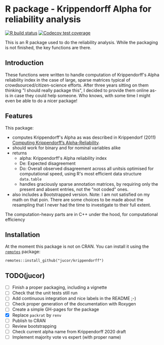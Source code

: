 # R package - Krippendorff Alpha for reliability analysis

<!-- badges: start -->
[![R build status](https://github.com/jucor/krippendorff/workflows/R-CMD-check/badge.svg)](https://github.com/jucor/krippendorff/actions)
[![Codecov test coverage](https://codecov.io/gh/jucor/krippendorff/branch/master/graph/badge.svg)](https://codecov.io/gh/jucor/krippendorff?branch=master)
<!-- badges: end -->
  
This is an R package used to do the reliability analysis. While the packaging is not finished, the key functions are there.

## Introduction
These functions were written to handle computation of Krippendorff's Alpha reliability index in the case of large, sparse matrices typical of crowdsourced/citizen-science efforts. After three years sitting on them thinking "I should really package this", I decided to provide them online as-is in case they could help someone. Who knows, with some time I might even be able to do a nicer package!

## Features
This package:

- computes Krippendorff's Alpha as was described in Krippendorf (2011)  [Computing Krippendorff’s Alpha-Reliability](https://repository.upenn.edu/cgi/viewcontent.cgi?article=1043&context=asc_papers).
- should work for binary and for nominal variables alike
- returns 
   - alpha: Krippendorff's Alpha reliability index
   - De: Expected disagreement
   - Do: Overall observed disagreement across all unitsis optimised for computational speed, using R's most efficient data structure `data.table`
   - handles graciously sparse annotation matrices, by requiring only the present and absent entries, not the "not coded" ones.
- also includes a Bootstrapped version. Note: I am not satisfied on my math on that poin. There are some choices to be made about the resampling that I never had the time to investigate to their full extent. 

The computation-heavy parts are in C++ under the hood, for computational efficiency

## Installation
At the moment this package is not on CRAN. You can install it using the [`remotes`](https://github.com/r-lib/remotes) package:
```{R}
remotes::install_github("jucor/krippendorff")
```

## TODO(jucor)

- [ ] Finish a proper packaging, including a vignette
- [ ] Check that the unit tests still run
- [ ] Add continuous integration and nice labels in the README ;-)
- [ ] Check proper generation of the documentation with Roxygen
- [ ] Create a simple GH-pages for the package
- [x] Replace `packrat` by `renv`
- [ ] Publish to CRAN
- [ ] Review bootstrapping
- [ ] Check current alpha name from Krippendorff 2020 draft
- [ ] Implement majority vote vs expert (with proper name)
